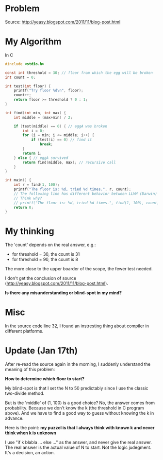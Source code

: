 # Problem

Source: http://yeasy.blogspot.com/2011/11/blog-post.html

# My Algorithm

In C

```c
#include <stdio.h>

const int threshold = 30; // floor from which the egg will be broken
int count = 0;

int test(int floor) {
	printf("Try floor %d\n", floor);
	count++;
	return floor >= threshold ? 0 : 1;
}

int find(int min, int max) {
	int middle = (max+min) / 2;

	if (test(middle) == 0) { // eggA was broken
		int i = 0;
		for (i = min; i <= middle; i++) {
			if (test(i) == 0) // find it
				break;
		}
		return i;
	} else { // eggA survived
		return find(middle, max); // recursive call
	}
}

int main() {
	int r = find(1, 100);
	printf("The floor is: %d, tried %d times.", r, count);
	// The following line has different behavior between LLVM (Darwin) and gcc (Linux/bsd).
	// Think why?
	// printf("The floor is: %d, tried %d times.", find(1, 100), count);
	return 0;
}
```

# My thinking

The 'count' depends on the real answer, e.g.:

- for threshold = 30, the count is 31
- for threshold = 90, the count is 8

The more close to the upper boarder of the scope, the fewer test needed.

I don't get the conclusion of source (http://yeasy.blogspot.com/2011/11/blog-post.html).

**Is there any misunderstanding or blind-spot in my mind?**

# Misc

In the source code line 32, I found an instresting thing about compiler in different platforms.

# Update (Jan 17th)

After re-read the source again in the morning, I suddenly understand the meaning of this problem:

**How to determine which floor to start?**

My blind-spot is that I set the N to 50 predictably since I use the classic two-divide method.

But is the 'middle' of (1, 100) is a good choice? No, the answer comes from probability.
Because we don't know the k (the threshold in C program above). And we have to find a good way to guess without knowing the k in advance.

Here is the point: **my puzzel is that I always think with known k and never think when k is unknown**

I use "if k blabla ... else ..." as the answer, and never give the real answer. The real answer is the actual value of N to start. Not the logic judegment. It's a decision, an action.
